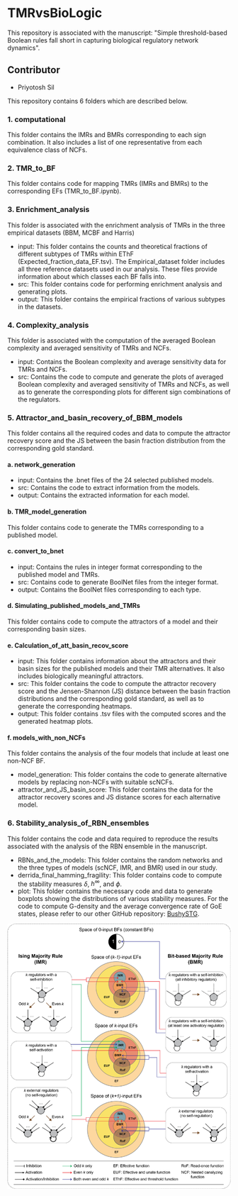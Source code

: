 # TMRvsBioLogic
This repository is associated with the manuscript: "Simple threshold-based Boolean rules fall short in capturing biological regulatory network dynamics".
## Contributor
- Priyotosh Sil


This repository contains 6 folders which are described below.

### 1. computational 
This folder contains the IMRs and BMRs corresponding to each sign combination. It also includes a list of one representative from each equivalence class of NCFs.

### 2. TMR_to_BF
This folder contains code for mapping TMRs (IMRs and BMRs) to the corresponding EFs (TMR_to_BF.ipynb).

### 3. Enrichment_analysis
This folder is associated with the enrichment analysis of TMRs in the three empirical datasets (BBM, MCBF and Harris)
- input: This folder contains the counts and theoretical fractions of different subtypes of TMRs within EThF (Expected_fraction_data_EF.tsv). The Empirical_dataset folder includes all three reference datasets used in our analysis. These files provide information about which classes each BF falls into.
- src: This folder contains code for performing enrichment analysis and generating plots.
- output: This folder contains the empirical fractions of various subtypes in the datasets.

### 4. Complexity_analysis
This folder is associated with the computation of the averaged Boolean complexity and averaged sensitivity of TMRs and NCFs.
- input: Contains the Boolean complexity and average sensitivity data for TMRs and NCFs.
- src: Contains the code to compute and generate the plots of averaged Boolean complexity and averaged sensitivity of TMRs and NCFs, as well as to generate the corresponding plots for different sign combinations of the regulators.

### 5. Attractor_and_basin_recovery_of_BBM_models
This folder contains all the required codes and data to compute the attractor recovery score and the JS between the basin fraction distribution from the corresponding gold standard.
#### a. network_generation
- input: Contains the .bnet files of the 24 selected published models.
- src: Contains the code to extract information from the models.
- output: Contains the extracted information for each model.

#### b. TMR_model_generation
This folder contains code to generate the TMRs corresponding to a published model.

#### c. convert_to_bnet
- input: Contains the rules in integer format corresponding to the published model and TMRs.
- src: Contains code to generate BoolNet files from the integer format.
- output: Contains the BoolNet files corresponding to each type.

#### d. Simulating_published_models_and_TMRs
This folder contains code to compute the attractors of a model and their corresponding basin sizes.

#### e. Calculation_of_att_basin_recov_score
- input: This folder contains information about the attractors and their basin sizes for the published models and their TMR alternatives. It also includes biologically meaningful attractors.
- src: This folder contains the code to compute the attractor recovery score and the Jensen-Shannon (JS) distance between the basin fraction distributions and the corresponding gold standard, as well as to generate the corresponding heatmaps.
- output: This folder contains .tsv files with the computed scores and the generated heatmap plots.

#### f. models_with_non_NCFs
This folder contains the analysis of the four models that include at least one non-NCF BF. 
- model_generation: This folder contains the code to generate alternative models by replacing non-NCFs with suitable scNCFs.
- attractor_and_JS_basin_score: This folder contains the data for the attractor recovery scores and JS distance scores for each alternative model.

### 6. Stability_analysis_of_RBN_ensembles
This folder contains the code and data required to reproduce the results associated with the analysis of the RBN ensemble in the manuscript.

- RBNs_and_the_models: This folder contains the random networks and the three types of models (scNCF, IMR, and BMR) used in our study.
- derrida_final_hamming_fragility: This folder contains code to compute the stability measures $\delta$, $h^{\infty}$, and $\phi$.
- plot: This folder contains the necessary code and data to generate boxplots showing the distributions of various stability measures. For the code to compute G-density and the average convergence rate of GoE states, please refer to our other GitHub repository: [BushySTG](https://github.com/asamallab/BushySTG/).



<img src="schematic_fig_1_main.png">
